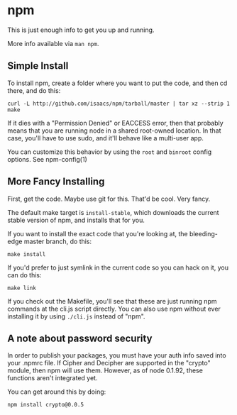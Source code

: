 # npm

This is just enough info to get you up and running.

More info available via `man npm`.

## Simple Install

To install npm, create a folder where you want to put the code, and then
cd there, and do this:

    curl -L http://github.com/isaacs/npm/tarball/master | tar xz --strip 1
    make

If it dies with a "Permission Denied" or EACCESS error, then that probably
means that you are running node in a shared root-owned location.  In that
case, you'll have to use sudo, and it'll behave like a multi-user app.

You can customize this behavior by using the `root` and `binroot` config
options.  See npm-config(1)

## More Fancy Installing

First, get the code.  Maybe use git for this.  That'd be cool.  Very fancy.

The default make target is `install-stable`, which downloads the current stable
version of npm, and installs that for you.

If you want to install the exact code that you're looking at, the bleeding-edge
master branch, do this:

    make install

If you'd prefer to just symlink in the current code so you can hack
on it, you can do this:

    make link

If you check out the Makefile, you'll see that these are just running npm commands
at the cli.js script directly.  You can also use npm without ever installing
it by using `./cli.js` instead of "npm".

## A note about password security

In order to publish your packages, you must have your auth info
saved into your .npmrc file.  If Cipher and Decipher are supported
in the "crypto" module, then npm will use them.  However, as of
node 0.1.92, these functions aren't integrated yet.

You can get around this by doing:

    npm install crypto@0.0.5
